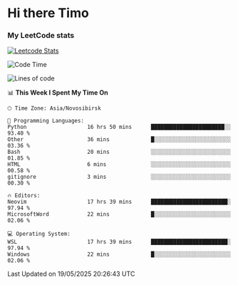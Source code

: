 # Hi there Timo
### My LeetCode stats
[![Leetcode Stats](https://leetcard.jacoblin.cool/przdtl?border=0&radius=20&ext=heatmap&theme=nord)](https://leetcode.com/przdtl)

<!--START_SECTION:waka-->
![Code Time](http://img.shields.io/badge/Code%20Time-854%20hrs%2021%20mins-blue)

![Lines of code](https://img.shields.io/badge/From%20Hello%20World%20I%27ve%20Written-91.6%20thousand%20lines%20of%20code-blue)

📊 **This Week I Spent My Time On** 

```text
🕑︎ Time Zone: Asia/Novosibirsk

💬 Programming Languages: 
Python                   16 hrs 50 mins      ███████████████████████░░   93.40 % 
Other                    36 mins             █░░░░░░░░░░░░░░░░░░░░░░░░   03.36 % 
Bash                     20 mins             ░░░░░░░░░░░░░░░░░░░░░░░░░   01.85 % 
HTML                     6 mins              ░░░░░░░░░░░░░░░░░░░░░░░░░   00.58 % 
gitignore                3 mins              ░░░░░░░░░░░░░░░░░░░░░░░░░   00.30 % 

🔥 Editors: 
Neovim                   17 hrs 39 mins      ████████████████████████░   97.94 % 
MicrosoftWord            22 mins             █░░░░░░░░░░░░░░░░░░░░░░░░   02.06 % 

💻 Operating System: 
WSL                      17 hrs 39 mins      ████████████████████████░   97.94 % 
Windows                  22 mins             █░░░░░░░░░░░░░░░░░░░░░░░░   02.06 % 
```


 Last Updated on 19/05/2025 20:26:43 UTC
<!--END_SECTION:waka-->
